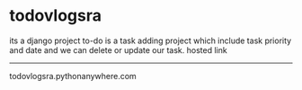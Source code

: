 # todovlogsra
its a django project
to-do is a task adding project which include task priority and date
and we can delete or update our task.
  hosted link
**************
todovlogsra.pythonanywhere.com
